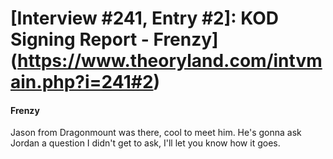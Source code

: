 # [Interview #241, Entry #2]: KOD Signing Report - Frenzy](https://www.theoryland.com/intvmain.php?i=241#2)

#### Frenzy

Jason from Dragonmount was there, cool to meet him. He's gonna ask Jordan a question I didn't get to ask, I'll let you know how it goes.

